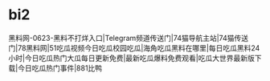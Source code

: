 # bi2
黑料网-0623-黑料不打烊入口|Telegram频道传送门|74猫导航主站|74猫传送门|78黑料网|51吃瓜视频今日吃瓜校园吃瓜|海角吃瓜黑料在哪里|每日吃瓜黑料24小时|今日吃瓜热门大瓜每日更新免费|最新吃瓜爆料免费观看|吃瓜大世界最新版下载|今日吃瓜热门事件|881比鸭
